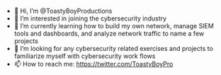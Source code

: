 - 👋 Hi, I’m @ToastyBoyProductions
- 👀 I’m interested in joining the cybersecurity industry
- 🌱 I’m currently learning how to build my own network, manage SIEM tools and dashboards, and analyze network traffic to name a few projects
- 💞️ I’m looking for any cybersecurity related exercises and projects to familiarize myself with cybersecurity work flows
- 📫 How to reach me: https://twitter.com/ToastyBoyPro

<!---
ToastyBoyProd/ToastyBoyProd is a ✨ special ✨ repository because its `README.md` (this file) appears on your GitHub profile.
You can click the Preview link to take a look at your changes.
--->
